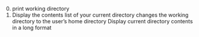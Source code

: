 0. print working directory
1. Display the contents list of your current directory
changes the working directory to the user’s home directory
Display current directory contents in a long format
